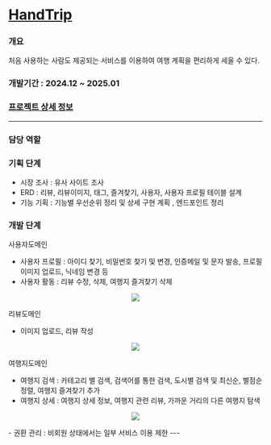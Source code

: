 
# [HandTrip](https://github.com/SeoKai/HandTrip_BN)

### 개요
처음 사용하는 사람도 제공되는 서비스를 이용하여 여행 계획을 편리하게 세울 수 있다.

### 개발기간 : 2024.12 ~ 2025.01

### [프로젝트 상세 정보](https://github.com/SeoKai/HandTrip_BN)

---
### 담당 역할
### 기획 단계

- 시장 조사 : 유사 사이트 조사
- ERD : 리뷰, 리뷰이미지, 태그, 즐겨찾기, 사용자, 사용자 프로필 테이블 설계
- 기능 기획 : 기능별 우선순위 정리 및 상세 구현 계획 , 엔드포인트 정리


### 개발 단계 

사용자도메인
-	사용자 프로필 : 아이디 찾기, 비밀번호 찾기 및 변경, 인증메일 및 문자 발송, 프로필 이미지 업로드, 닉네임 변경 등
-	사용자 활동 : 리뷰 수정, 삭제, 여행지 즐겨찾기 삭제

<p align="center">
  <img src="https://github.com/user-attachments/assets/4a18b669-1b16-44f8-8bf7-d9b994a032a4">
</p>

리뷰도메인 
-	이미지 업로드, 리뷰 작성
<p align="center">
  <img src="https://github.com/user-attachments/assets/01cad4e4-68d7-4a07-b9f7-ef68b9d5c48a">
</p>

여행지도메인 
-	여행지 검색 : 카테고리 별 검색, 검색어를 통한 검색, 도시별 검색 및 최신순, 별점순 정렬, 여행지 즐겨찾기 추가
-	여행지 상세 : 여행지 상세 정보, 여행지 관련 리뷰, 가까운 거리의 다른 여행지 탐색
<p align="center">
  <img src="https://github.com/user-attachments/assets/4e3ef583-353b-483a-92a1-7a95019057f5">
</p>
-	권환 관리 : 비회원 상태에서는 일부 서비스 이용 제한
---

